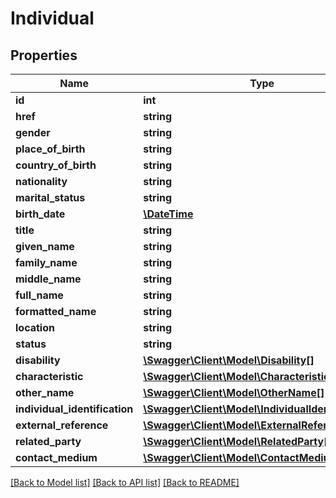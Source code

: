 # Individual

## Properties
Name | Type | Description | Notes
------------ | ------------- | ------------- | -------------
**id** | **int** |  | [optional] 
**href** | **string** |  | [optional] 
**gender** | **string** |  | [optional] 
**place_of_birth** | **string** |  | [optional] 
**country_of_birth** | **string** |  | [optional] 
**nationality** | **string** |  | [optional] 
**marital_status** | **string** |  | [optional] 
**birth_date** | [**\DateTime**](\DateTime.md) |  | [optional] 
**title** | **string** |  | [optional] 
**given_name** | **string** |  | [optional] 
**family_name** | **string** |  | [optional] 
**middle_name** | **string** |  | [optional] 
**full_name** | **string** |  | [optional] 
**formatted_name** | **string** |  | [optional] 
**location** | **string** |  | [optional] 
**status** | **string** |  | [optional] 
**disability** | [**\Swagger\Client\Model\Disability[]**](Disability.md) |  | [optional] 
**characteristic** | [**\Swagger\Client\Model\Characteristic[]**](Characteristic.md) |  | [optional] 
**other_name** | [**\Swagger\Client\Model\OtherName[]**](OtherName.md) |  | [optional] 
**individual_identification** | [**\Swagger\Client\Model\IndividualIdentification[]**](IndividualIdentification.md) |  | [optional] 
**external_reference** | [**\Swagger\Client\Model\ExternalReference[]**](ExternalReference.md) |  | [optional] 
**related_party** | [**\Swagger\Client\Model\RelatedParty[]**](RelatedParty.md) |  | [optional] 
**contact_medium** | [**\Swagger\Client\Model\ContactMedium[]**](ContactMedium.md) |  | [optional] 

[[Back to Model list]](../README.md#documentation-for-models) [[Back to API list]](../README.md#documentation-for-api-endpoints) [[Back to README]](../README.md)


